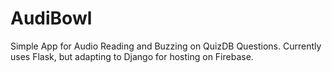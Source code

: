# AudiBowl
Simple App for Audio Reading and Buzzing on QuizDB Questions.
Currently uses Flask, but adapting to Django for hosting on Firebase.

